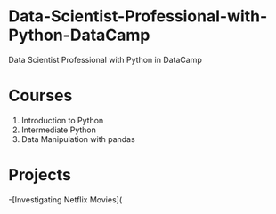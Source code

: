 # Data-Scientist-Professional-with-Python-DataCamp
Data Scientist Professional with Python in DataCamp
# Courses
1. Introduction to Python
2. Intermediate Python
3. Data Manipulation with pandas
# Projects
-[Investigating Netflix Movies](
